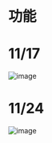 # 功能
# 11/17
![image](https://user-images.githubusercontent.com/114141277/211966163-527a95b1-d983-4c8c-81a4-f03a70e3a675.png)
# 11/24
![image](https://user-images.githubusercontent.com/114141277/211968156-e6b99901-7a95-49e9-9daa-c8453c3e80fa.png)


